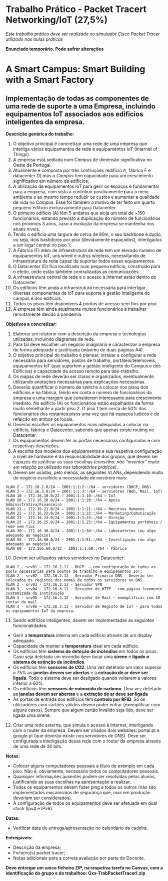 # Trabalho Prático - Packet Tracert Networking/IoT (27,5%)

*Este trabalho prático deve ser realizado no simulador Cisco Packet Tracer utilizado nas aulas práticas*

**Enunciado temporário. Pode sofrer alterações**

# A Smart Campus: Smart Building with a Smart Factory

## Implementação de todas as componentes de uma rede de suporte a uma Empresa, incluindo equipamentos IoT associados aos edificios inteligentes da empresa.

**Descrição genérica do trabalho:**
1.	O objetivo principal é concretizar uma rede de uma empresa que interliga vários equipamentos de rede e equipamentos IoT (Internet of Things).
2.	A empresa está sediada num *Campus* de dimensão significativa no Oeste de Portugal.
3. Atualmente é composta por três contruções (edifício A, fábrica F e datacenter D) mas o *Campus* tem capacidade para um crescimento significativo em número de edificios;
4.  A utilização de equipamentos IoT para gerir os espaços é fundamental para a empresa, com vista a contribuir positivamente para o meio ambiente e ao mesmo tempo reduzir os custos e aumentar a qualidade de vida no *Campus*. Esse foi também o motivo de ter feito um quarto pequeno edificio exclusivamente para Datacenter.
5.	O primeiro edifício (A) têm 5 andares que aloja um total de ~150 funcionários, estando previsto a duplicação do número de funcionários nos próximos 3 anos, caso a evolução da empresa se mantenha nos atuais níveis. 
6.	Tendo o edifício uma largura de cerca de 80m, o seu backbone é duplo, ou seja, dois bastidores por piso (devidamente espaçados), interligados a um lugar central no piso 1. 
7.	A Fábrica (F) além de infraestrutura de rede tem um elevado numero de equipamentos IoT, uns wired e outros wireless, necessitando de infraestrutura de rede capaz de suportar todos esses equipamentos.
8.	O Datacenter (D) fica localizado num pequeno edificio, construído para o efeito, onde estão também centralizadas as comunicações.
9.	A infraestrutura central de rede e o acesso à Internet estão dentro do Datacenter.
10.	Os edifícios têm ainda a infraestrutura necessária para interligar diversas componentes de IoT para suporte à gestão inteligente do campus e dos edifícios.
11. Todos os pisos têm disponíveis 4 pontos de acesso sem fios por piso.
12. A empresa têm ainda atualmente muitos funcionários a trabalhar remotamente devido à pandemia.

**Objetivos a concretizar:**
1.	Elaborar um relatório com a descrição da empresa e tecnologias utilizadas, incluindo diagramas de rede.
2.	Para tal deve escolher um negócio imaginário e caracterizar a empresa de forma adequada e justificada (máximo de duas páginas A4).
3.	O objetivo principal do trabalho é planear, instalar e configurar a rede necessária para servidores, postos de trabalho, portáteis/telemoveis, equipamentos IoT (que suportem a gestão inteligente do Campus e dos Edificios) e capacidade de acesso remoto para tele-trabalho.
4.	Os mapas de rede deverão ser claros e organizados, eventualmente utilizando anotações necessárias para explicações necessárias.
5.	Deverão quantificar o número de switchs a colocar nos pisos dos edifícios e na fábrica, tendo em conta o número de funcionários da empresa e uma margem que considerem interessante para crescimento imediato. No edificio (A) os funcionários estão espalhados de forma muito semelhante a partir piso 2. O piso 1  tem cerca de 50% dos funcionários dos restantes pisos uma vez que há espaços ludicos e de refeição em ambos os locais.
6.	Deverão escolher os equipamentos mais adequados a colocar no edifício, fábrica e Datacenter, sabendo que apenas existe routing no Datacenter.
7.	Os equipamentos devem ter as portas necessárias configuradas e com respetivas descrições.
8.	A escolha dos modelos dos equipamentos e sua respetiva configuração a nível de hardware é da responsabilidade dos grupos, que devem ser capazes de justificar as suas escolhas (*conselho: não "inventar" muito em relação ao utilizado nos laboratórios práticos*).
9.	Devem ser usadas, pelo menos, as seguintes VLANs, dependendo muito do negócio escolhido a necessidade de existirem mais:
```
VLAN 2 – 172.16.2.0/24 – 2001:1:1:2::/64 – servidores (DHCP, DNS)
VLAN 3 – 172.16.3.0/24 – 2001:1:1:3::/64 – servidores (Web, Mail, IoT)
VLAN 10 – 172.16.10.0/22 – 2001:1:1:10::/64 – IoT
VLAN 20 – 172.16.20.0/24 – 2001:1:1:20::/64 – Apoio Administrativo/Financeiro
VLAN 21 – 172.16.21.0/24 – 2001:1:1:21::/64 – Recursos Humanos
VLAN 22 – 172.16.22.0/24 – 2001:1:1:22::/64 – Marketing/Comunicação
VLAN 23 – 172.16.23.0/24 – 2001:1:1:23::/64 – Direção
VLAN 25 – 172.16.25.0/24 – 2001:1:1.25::/64 – Equipamentos portáteis / rede sem fios
VLAN 30 – 172.16.30.0/24 – 2001:1:1:30::/64 – Laboratórios (ou algo adequado ao negócio)
VLAN 50 – 172.16.50.0/24 – 2001:1:1:51::/64 – Investigação (ou algo adequado ao negócio)
VLAN 60 - 172.165.60.0/22 - 2001:1:1:60::/64 - Fábrica
```
10.	Devem ser utilizados vários servidores no Datacenter:
```
VLAN 2 - srv01 – 172.16.2.11 - DHCP  – com configuração de todas as pools necessárias para postos de trabalho e equipamentos IoT.   
VLAN 2 - srv02 - 172.16.2.12 - Servidor Primário DNS - Deverão ser colocados os registos dos nomes de todos os servidores no DNS.
VLAN 2 - srv03 - 172.16.2.13 - Servidor VPN
VLAN 3 - srv04 – 172.16.3.11 - Servidor de HTTP - com página levemente customizada da Instituição
VLAN 3 - srv05 – 172.16.3.12 - Servidor de Mail – exemplificar com 10 contas de mail
VLAN 3 - srv06 – 172.16.3.13 - Servidor de Registo de IoT - para todos os equipamentos IoT da empresa.
```
11.	Sendo edifícios inteligentes, devem ser implementadas as seguintes funcionalidades:
-	Gerir a **temperatura** interna em cada edifício através de um display adequado.
-	Capacidade de manter a **temperatura** ideal em cada edificio.
-	Os edifícios têm **sistema de deteção de incêndios** em todos os pisos. Caso seja detetado um incendio deve tocar uma **sirene** e **ligado o sistema de extinção de incêndios**.
-	Os edifícios têm **sensores de CO2**. Uma vez detetado um valor superior a 75% as **janelas devem ser abertas** e a **extração de ar deve ser ligada**. Todo o sistema deve ser desligado quando voltarem a valores inferior a 60%.
-	Os edifícios têm **sensores de mónoxido de carbono**. Uma vez detetado as **janelas devem ser abertas** e a **extração de ar deve ser ligada**
-	As portas de entrada dos edifícios têm **controlo por RFID**. Só os utilizadores com cartões válidos devem poder entrar (exemplificar com alguns casos). Sempre que algum cartão inválido seja lido, deve ser ligada uma sirene.
12.	Criar uma rede externa, que simula o acesso à Internet, interligando com o router da empresa. Devem ser criados dois websites: portal.pt e google.pt (que deverão existir nos servidores de DNS). Deve ser configurada a interligação dessa rede com o router da empresa através de uma rede de 30 bits.

**Notas:**
- Colocar alguns computadores pessoais a título de exemplo em cada piso. Não é, obviamente, necessário todos os computadores pessoais.
- Quaisquer informações ausentes podem ser resolvidas pelos alunos, justificando as suas escolhas na apresentação a realizar.
- Todos os equipamentos devem fazer ping a todos os outros (não são implementados mecanismos de segurança que, mas em produção deveriam ser considerados).
- A configuração de todos os equipamentos deve ser efetuada em dual stack (Ipv4 e IPv6).

**Datas:**
- Verificar data de entrega/apresentação no calendário da cadeira.

**Entregáveis:**
- Descrição da empresa;
- Ficheiro(s) packet tracer;
- Notas adicionais para a correta avaliação por parte do Docente.

**Deve entregar um unico ficheiro ZIP, na respetiva tarefa no Canvas, com a identificação do grupo e do trabalhoo: Gxx-TrabPacketTracerI.zip**
